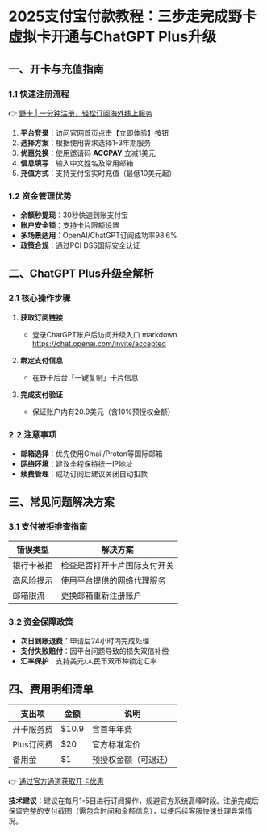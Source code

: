 # 2025支付宝付款教程：三步走完成野卡虚拟卡开通与ChatGPT Plus升级

## 一、开卡与充值指南
### 1.1 快速注册流程
👉 [野卡 | 一分钟注册，轻松订阅海外线上服务](https://bbtdd.com/yeka)
1. **平台登录**：访问官网首页点击【立即体验】按钮
2. **选择方案**：根据使用需求选择1-3年期服务
3. **优惠兑换**：使用邀请码 **ACCPAY** 立减1美元
4. **信息填写**：输入中文姓名及常用邮箱
5. **充值方式**：支持支付宝实时充值（最低10美元起）

### 1.2 资金管理优势
- **余额秒提现**：30秒快速到账支付宝
- **账户安全锁**：支持卡片限额设置
- **多场景适用**：OpenAI/ChatGPT订阅成功率98.6%
- **政策合规**：通过PCI DSS国际安全认证

## 二、ChatGPT Plus升级全解析


### 2.1 核心操作步骤
1. **获取订阅链接** 
   - 登录ChatGPT账户后访问升级入口
   markdown
   https://chat.openai.com/invite/accepted
   
2. **绑定支付信息**
   - 在野卡后台「一键复制」卡片信息
3. **完成支付验证**
   - 保证账户内有20.9美元（含10%预授权金额）

### 2.2 注意事项
- **邮箱选择**：优先使用Gmail/Proton等国际邮箱
- **网络环境**：建议全程保持统一IP地址
- **续费管理**：成功订阅后建议关闭自动扣款

## 三、常见问题解决方案
### 3.1 支付被拒排查指南
| 错误类型 | 解决方案 |
|---------|----------|
| 银行卡被拒 | 检查是否打开卡片国际支付开关 |
| 高风险提示 | 使用平台提供的网络代理服务 |
| 邮箱限流 | 更换邮箱重新注册账户 |

### 3.2 资金保障政策
- **次日到账退费**：申请后24小时内完成处理
- **支付失败赔付**：因平台问题导致的损失双倍补偿
- **汇率保护**：支持美元/人民币双币种锁定汇率

## 四、费用明细清单
支出项 | 金额 | 说明
---|---|---
开卡服务费 | $10.9 | 含首年年费
Plus订阅费 | $20 | 官方标准定价
备用金 | $1 | 预授权金额（可退还）

👉 [通过官方通道获取开卡优惠](https://bbtdd.com/yeka)



**技术建议**：建议在每月1-5日进行订阅操作，规避官方系统高峰时段。注册完成后保留完整的支付截图（需包含时间和金额信息），以便后续客服快速处理异常情况。